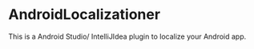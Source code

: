 AndroidLocalizationer
=====================

This is a Android Studio/ IntelliJIdea plugin to localize your Android app.

